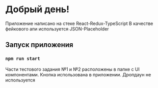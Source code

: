 # Добрый день!
Приложение написано на стеке React-Redux-TypeScript
В качестве фейкового апи используется JSON-Placeholder 

## Запуск приложения
### `npm run start`

Части тестового задания №1 и №2 расположены в папке с UI компонентами.
Кнопка использована в приложении.
Дропдаун не используется
